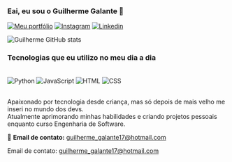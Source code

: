 ### Eai, eu sou o Guilherme Galante 🤙

[![Meu portfólio](https://img.shields.io/badge/website-000000?style=for-the-badge&logo=About.me&logoColor=white)](https://portfolio-pessoal-infnet.vercel.app/) [![Instagram](https://img.shields.io/badge/Instagram-E4405F?style=for-the-badge&logo=instagram&logoColor=white)](https://www.instagram.com/guilherme_galante17/)
[![Linkedin](https://img.shields.io/badge/LinkedIn-0077B5?style=for-the-badge&logo=linkedin&logoColor=white)](https://www.linkedin.com/in/guilherme-galante-368365299/)

![Guilherme GitHub stats](https://github-readme-stats.vercel.app/api?username=GuilhermeGalante&show_icons=true&theme=onedark)

### Tecnologias que eu utilizo no meu dia a dia  

<div style="display: inline_block"><br/>
    <img align="center" alt="Python" src="https://img.shields.io/badge/Python-3776AB?style=for-the-badge&logo=python&logoColor=white"/>
    <img align="center" alt="JavaScript" src="https://img.shields.io/badge/JavaScript-F7DF1E?style=for-the-badge&logo=javascript&logoColor=black"/>
    <img align="center" alt="HTML" src="https://img.shields.io/badge/HTML-E34F26?style=for-the-badge&logo=html5&logoColor=white"/>
    <img align="center" alt="CSS" src="https://img.shields.io/badge/CSS-1572B6?style=for-the-badge&logo=css3&logoColor=white"/>
</div>  

<br/>

Apaixonado por tecnologia desde criança, mas só depois de mais velho me inseri no mundo dos devs.  
Atualmente aprimorando minhas habilidades e criando projetos pessoais enquanto curso Engenharia de Software.  

📩 **Email de contato:** guilherme_galante17@hotmail.com 


 Email de contato: guilherme_galante17@hotmail.com


